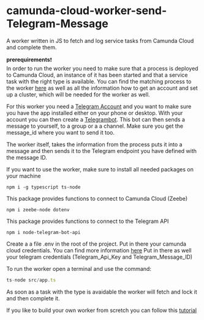 # camunda-cloud-worker-send-Telegram-Message
A worker written in JS to fetch and log service tasks from Camunda Cloud and complete them. 

 **prerequirements**:exclamation: \
In order to run the worker you need to make sure that a process is deployed to Camunda Cloud, an instance of it has been started and that a service task with the right type is available. You can find the matching process to the worker [here](https://github.com/Nlea/camunda-cloud-corona-update-process) as well as all the information how to get an account and set up a cluster, which will be needed for the worker as well.


For this worker you need a [Telegram Account](https://telegram.org/) and you want to make sure you have the app installed either on your phone or desktop. With your account you can then create a [Telegrambot](https://core.telegram.org/bots#6-botfather). This bot can then sends a message to yourself, to a group or a a channel. Make sure you get the message_id where you want to send it too.

The worker itself, takes the information from the process puts it into a message and then sends it to the Telegram endpoint you have defined with the message ID. 


If you want to use the worker, make sure to install all needed packages on your machine 

```
npm i -g typescript ts-node
```

This package provides functions to connect to Camunda Cloud (Zeebe)
```
npm i zeebe-node dotenv
```

This package provides functions to connect to the Telegram API
```
npm i node-telegram-bot-api

```
Create a a file .env in the root of the project. 
Put in there your camunda cloud credentials. You can find more information [here](https://docs.camunda.io/docs/guides/setting-up-development-project#configure-connection)
Put in there as well your telegram credentials (Telegram_Api_Key and Telegram_Message_ID)





To run the worker open a terminal and use the command:

```javascript
ts-node src/app.ts
```
As soon as a task with the type is avaidable the worker will fetch and lock it and then complete it. 

If you like to build your own worker from scretch you can follow this [tutorial](https://docs.camunda.io/docs/guides/setting-up-development-project)

